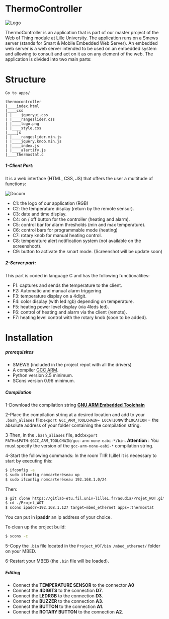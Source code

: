 # ThermoController
![Logo](https://cloud.githubusercontent.com/assets/22281426/26443924/978eaa02-413a-11e7-9483-25eaf016deba.png)

ThermoController is an application that is part of our master project of the Web of Thing module at Lille University. The application runs on a Smews server (stands for Smart & Mobile Embedded Web Server).
An embedded web server is a web server intended to be used on an embedded system and allowing to consult and act on it as on any element of the web.
The application is divided into two main parts:

# Structure

```
Go to apps/

thermocontroller
|____index.html
|____css
| |____jqueryui.css
| |____rangeslider.css
| |____logo.png
| |____style.css
|____js
| |____rangeslider.min.js
| |____jquery.knob.min.js
| |____index.js
| |____alertify.js
|____thermostat.c

```
##### 1-Client Part:
 It is a web interface (HTML, CSS, JS) that offers the user a multitude of functions:

![Docum](https://cloud.githubusercontent.com/assets/22281426/26443928/993c2a14-413a-11e7-9a1e-b9fe97390c9d.png)


  - C1: the logo of our application (RGB)
  - C2: the temperature display (return by the remote sensor).
  - C3: date and time display.
  - C4: on / off button for the controller (heating and alarm).
  - C5: control bar for alarm thresholds (min and max temperature).
  - C6: control bars for programmable mode (heating)
  - C7: rotary knob for manual heating control.
  - C8: temperature alert notification system (not available on the screenshoot).
  - C9: button to activate the smart mode.
  (Screenshot will be update soon)
  
##### 2-Server part:
This part is coded in language C and has the following functionalities:
  - F1: captures and sends the temperature to the client.
  - F2: Automatic and manual alarm triggering.
  - F3: temperature display on a 4digit.
  - F4: color display (with led rgb) depending on temperature.
  - F5: heating power level display (via 4leds led).
  - F6: control of heating and alarm via the client (remote).
  - F7: heating level control with the rotary knob (soon to be added).


# Installation

##### prerequisites

  - SMEWS (included in the project repot with all the drivers)
  - A compiler [GCC ARM].
  - Python version 2.5 minimum.
  - SCons version 0.96 minimum.

##### Compilation

1-Download the compilation string **[GNU ARM Embedded Toolchain]**

2-Place the compilation string at a desired location and add to your `.bash_aliases` file:`export GCC_ARM_TOOLCHAIN= LOCATION`with`LOCATION` = the absolute address of your folder containing the compilation string.


3-Then, in the `.bash_aliases` file, add:`export PATH=$PATH:$GCC_ARM_TOOLCHAIN/gcc-arm-none-eabi-*/bin`. **Attention** : You must specify the version of the `gcc-arm-none-eabi-*` compilation string.

4-Start the following commands:
In the room TIIR (Lille) it is necessary to start by executing this:

```sh
$ ifconfig -a
$ sudo ifconfig nomcarteréseau up
$ sudo ifconfig nomcarteréseau 192.168.1.0/24
```
Then:

```sh
$ git clone https://gitlab-etu.fil.univ-lille1.fr/aoudia/Projet_WOT.git
$ cd ./Projet_WOT
$ scons ipaddr=192.168.1.127 target=mbed_ethernet apps=:thermostat
```

You can put in **ipaddr** an ip address of your choice.

To clean up the project build:
```sh
$ scons -c
```

5-Copy the `.bin` file located in the `Project_WOT/bin /mbed_ethernet/` folder on your MBED.


6-Restart your MBEB (the `.bin` file will be loaded).

##### Editing

  - Connect the **TEMPERATURE SENSOR** to the connector **A0**
  - Connect the **4DIGITS** to the connection **D7**.
  - Connect the **LEDRGB** to the connection **D3**.
  - Connect the **BUZZER** to the connection **A3**.
  - Connect the **BUTTON** to the connection **A1**.
  - Connect the **ROTARY BUTTON** to the connection **A2**.


   [GCC ARM]: <https://launchpad.net/gcc-arm-embedded>
   [GNU ARM Embedded Toolchain]: <https://launchpad.net/gcc-arm-embedded>


  
